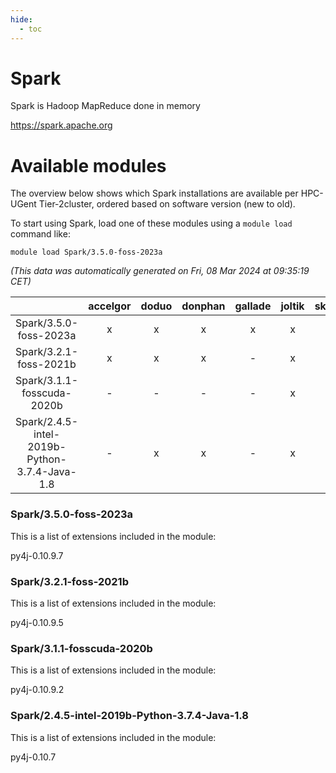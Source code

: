```yaml
---
hide:
  - toc
---
```


Spark
=====


Spark is Hadoop MapReduce done in memory

https://spark.apache.org
# Available modules


The overview below shows which Spark installations are available per HPC-UGent Tier-2cluster, ordered based on software version (new to old).

To start using Spark, load one of these modules using a `module load` command like:

```shell
module load Spark/3.5.0-foss-2023a
```

*(This data was automatically generated on Fri, 08 Mar 2024 at 09:35:19 CET)*  

| |accelgor|doduo|donphan|gallade|joltik|skitty|
| :---: | :---: | :---: | :---: | :---: | :---: | :---: |
|Spark/3.5.0-foss-2023a|x|x|x|x|x|x|
|Spark/3.2.1-foss-2021b|x|x|x|-|x|x|
|Spark/3.1.1-fosscuda-2020b|-|-|-|-|x|-|
|Spark/2.4.5-intel-2019b-Python-3.7.4-Java-1.8|-|x|x|-|x|-|


### Spark/3.5.0-foss-2023a

This is a list of extensions included in the module:

py4j-0.10.9.7

### Spark/3.2.1-foss-2021b

This is a list of extensions included in the module:

py4j-0.10.9.5

### Spark/3.1.1-fosscuda-2020b

This is a list of extensions included in the module:

py4j-0.10.9.2

### Spark/2.4.5-intel-2019b-Python-3.7.4-Java-1.8

This is a list of extensions included in the module:

py4j-0.10.7